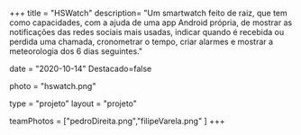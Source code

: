 +++
title = "HSWatch"
description= "Um smartwatch feito de raiz, que tem como capacidades, com a ajuda de uma app Android própria, de mostrar as notificações das redes sociais mais usadas, indicar quando é recebida ou perdida uma chamada, cronometrar o tempo, criar alarmes e mostrar a meteorologia dos 6 dias seguintes." 

date = "2020-10-14" 
Destacado=false 

photo = "hswatch.png" 

type = "projeto" 
layout = "projeto" 

teamPhotos = ["pedroDireita.png","filipeVarela.png" ] 
+++